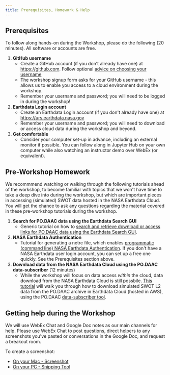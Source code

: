 ```yaml
---
title: Prerequisites, Homework & Help
---
```


## Prerequisites

To follow along hands-on during the Workshop, please do the following (20 minutes). All software or accounts are free.

1. **GitHub username**
    - Create a GitHub account (if you don’t already have one) at <https://github.com>. Follow optional [advice on choosing your username](https://happygitwithr.com/github-acct.html)
    - The workshop signup form asks for your GitHub username - this allows us to enable you access to a cloud environment during the workshop.
    - Remember your username and password; you will need to be logged in during the workshop!
2. **Earthdata Login account** 
    - Create an Earthdata Login account (if you don't already have one) at <https://urs.earthdata.nasa.gov>
    - Remember your username and password; you will need to download or access cloud data during the workshop and beyond.
3. **Get comfortable** 
    - Consider your computer set-up in advance, including an external monitor if possible. You can follow along in Jupyter Hub on your own computer while also watching an instructor demo over WebEx (or equivalent).

## Pre-Workshop Homework

We recommmend watching or walking through the following tutorials ahead of the workshop, to become familiar with topics that we won't have time to take a deep dive into during the workshop, but which are important pieces in accessing (simulated) SWOT data hosted in the NASA Earthdata Cloud. You will get the chance to ask any questions regarding the material covered in these pre-workshop tutorials during the workshop.

1. **Search for PO.DAAC data using the Earthdata Search GUI**
    - Generic tutorial on how to [search and retrieve download or access links for PO.DAAC data using the Earthdata Search GUI](https://github.com/podaac/2022-SWOT-Ocean-Cloud-Workshop/blob/main/tutorials/01_Earthdata_Search.md).
2. **NASA Earthdata Authentication**
    - Tutorial for generating a netrc file, which enables [programmatic (command line) NASA Earthdata Authentication](https://github.com/podaac/2022-SWOT-Ocean-Cloud-Workshop/blob/main/tutorials/02_NASA_Earthdata_Authentication.ipynb). If you don't have a NASA Earthdata user login account, you can set up a free one quickly. See the Prerequisites section above.
3. **Download data from the NASA Earthdata Cloud using the PO.DAAC data-subscriber** (12 minutes) 
    - While the workshop will focus on data access _within_ the cloud, data download from the NASA Earthdata Cloud is still possbile. [This tutorial](https://www.youtube.com/watch?v=oasmJE5Iyvw) will walk you through how to download simulated SWOT L2 data from the PO.DAAC archive in Earthdata Cloud (hosted in AWS), using the PO.DAAC [data-subscriber tool](https://github.com/podaac/data-subscriber).



## Getting help during the Workshop

We will use WebEx Chat and Google Doc notes as our main channels for help. Please use WebEx Chat to post questions, direct helpers to any screenshots you've pasted or conversations in the Google Doc, and request a breakout room. 

To create a screenshot: 
 
- [On your Mac - Screenshot](https://support.apple.com/en-us/HT201361)
- [On your PC - Snipping Tool](https://support.microsoft.com/en-us/windows/use-snipping-tool-to-capture-screenshots-00246869-1843-655f-f220-97299b865f6b)
